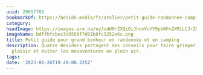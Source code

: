 ```yaml
---
uuid: 20057702
bookmarkOf: https://beside.media/fr/atelier/petit-guide-randonnee-camping/
category: 
headImage: https://images.are.na/eyJidWNrZXQiOiJhcmVuYV9pbWFnZXMiLCJrZXkiOiIyMDA1NzcwMi9vcmlnaW5hbF9iZGZmYmZjYmVjM2Q5NTU2ZjdkOTFiOGZjMzI1MmU2Yy5wbmciLCJlZGl0cyI6eyJyZXNpemUiOnsid2lkdGgiOjEyMDAsImhlaWdodCI6MTIwMCwiZml0IjoiaW5zaWRlIiwid2l0aG91dEVubGFyZ2VtZW50Ijp0cnVlfSwid2VicCI6eyJxdWFsaXR5Ijo5MH0sImpwZWciOnsicXVhbGl0eSI6OTB9LCJyb3RhdGUiOm51bGx9fQ==?bc=0
imageName: bdffbfcbec3d9556f7d91b8fc3252e6c.png
title: Petit guide pour grand bonheur en randonnée et en camping
description: Quatre Besiders partagent des conseils pour faire grimper l’indice de
  plaisir et éviter les mésaventures en plein air.
tags: 
date: '2023-01-26T19:49:08.225Z'
---
```

